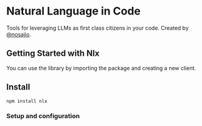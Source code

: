 # **Na**tural **L**anguage in **Co**de

Tools for leveraging LLMs as first class citizens in your code. Created by [@nosajio](https://twitter.com/nosajio).

## Getting Started with Nlx

You can use the library by importing the package and creating a new client. 

## Install 

```
npm install nlx
```

### Setup and configuration 


```ts

```